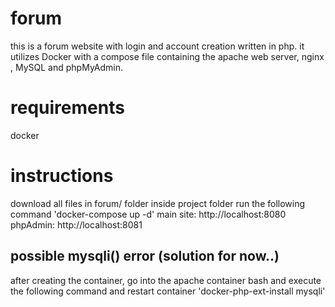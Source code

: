 # forum
this is a forum website with login and account creation written in php. 
it utilizes Docker with a compose file containing the apache web server, nginx , MySQL and phpMyAdmin.

# requirements
docker  

# instructions
download all files in forum/ folder
inside project folder run the following command
'docker-compose up -d'
main site: http://localhost:8080
phpAdmin: http://localhost:8081

## possible mysqli() error (solution for now..)
after creating the container, go into the apache container bash and execute the following command and restart container
'docker-php-ext-install mysqli'

